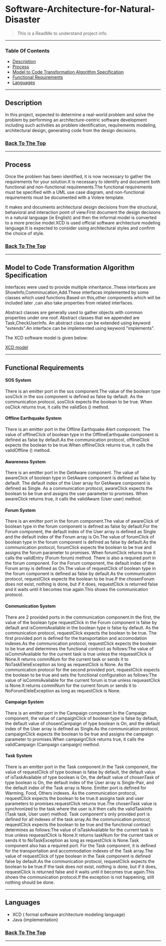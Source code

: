 # Software-Architecture-for-Natural-Disaster

>This is a ReadMe to understand project info.

---

### Table Of Contents

- [Description](#description)
- [Process](#process)
- [Model to Code Transformation Algorithm Specification](#model-to-code-transformation-algorithm-specification)
- [Functional Requirements](#functional-requirements)
- [Languages](#languages)

---

## Description

In this project,  expected to determine a real-world problem and solve the problem by performing an architecture-centric software development including such activities as problem identification, requirements modeling, architectural design, generating code from the design decisions.



### [Back To The Top](#Software-Architecture-for-Natural-Disaster)

---

## Process

Once the problem has been identified, it is now necessary to gather the requirements for your solution.It is necessary to identify and document both functional and non-functional requirements.The functional requirements must be specified with a UML use case diagram, and non-functional requirements must be documented with a Volere template.

It makes and documents architectural design decisions from the structural, behavioral and interaction point of view.First document the design decisions in a natural language (ie English) and then the informal model is converted to a more precise model.XCD is used official software architecture modeling language.It is expected to consider using architectural styles and confirm the choice of style.



### [Back To The Top](#Software-Architecture-for-Natural-Disaster)

---

## Model to Code Transformation Algorithm Specification 

Interfaces were used to provide multiple inheritance..These interfaces are ShowInfo,Comminucation,Add.These interfaces implemented by some classes which used functions.Based on this,other components which will be included later ,can also take properties from related interfaces.

Abstract classes are generally used to gather objects with common properties under one roof. Abstract classes that we appended are Task,CheckUserInfo. An abstract class can be extended using keyword "extends".An interface can be implemented using keyword "implements".

The XCD software model is given below:

[XCD model](Software%20Architect%20Model%20with%20XCD.txt)

---
## Functional Requirements

#### SOS System
There is an emitter port in the sos component.The value of the boolean type sosClick in the sos component is defined as false by default. As the communication protocol, sosClick expects the boolean to be true. When osClick returns true, it calls the validSos () method.

#### Offline Earthquake System
There is an emitter port in the Offline Earthquake Alert component. The value of offlineClick of boolean type in the OfflineEarthquake component is defined as false by default.As the communication protocol, offlineClick expects the boolean to be true.When offlineClick returns true, it calls the validOffline () method.

#### Awareness System
There is an emitter port in the GetAware component. The value of awareClick of boolean type in GetAware component is defined as false by default. The default index of the User array for GetAware component is defined as Single. As a communication protocol, awareClick expects the boolean to be true and assigns the user parameter to promises. When awareClick returns true, it calls the validAware (User user) method.

#### Forum System
There is an emitter port in the forum component.The value of awareClick of boolean type in the forum component is defined as false by default.For the Forum component, the default index of the User array is defined as Single and the default index of the Forum array is On.The value of forumClick of boolean type in the forum component is defined as false by default.As the communication protocol, forumClick expects the boolean to be true and assigns the forum parameter to promises. When forumClick returns true it calls the validEntry (Forum forum) method.
There is also a required port in the forum component. For the Forum component, the default index of the Forum array is defined as On.The value of requestClick of boolean type in the forum component is defined as false by default.As the communication protocol, requestClick expects the boolean to be true.If the chosenForum does not exist, nothing is done, but if it does, requestClick is returned false and it waits until it becomes true again.This shows the communication protocol.

#### Communication System
There are 2 provided ports in the communication component.In the first, the value of the boolean type requestClick in the Forum component is false by default and isCommiAvailable in the boolean type is false by default. As the communication protocol, requestClick expects the boolean to be true.
The first provided port is defined for the transportation and accomodation indexes.As the communication protocol, requestClick expects the boolean to be true and determines the functional contruct as follows:The value of isCommiAvailable for the current task is true unless the requeastClick is None.It returns commiNum for the current task or sends it to NoTaskEleleException as long as requestClick is None.
As the communication protocol for the second provided port, requestClick expects the boolean to be true and sets the functional configuration as follows:The value of isCommiAvailable for the current forum is true unless requeastClick is None.It returns commiNum for the current forum or sends it to NoForumEleleException as long as requestClick is None.

#### Campaign System
There is an emitter port in the Campaign component.In the Campaign component, the value of campaignClick of boolean type is false by default, the default value of chosenCampaign of type boolean is On, and the default index of the User array is defined as Single.As the communication protocol, campaignClick expects the boolean to be true and assigns the campaign parameter to promises.When campaignClick returns true, it calls the validCampaign (Campaign campaign) method.

#### Task System
There is an emitter port in the Task component.In the Task component, the value of requestClick of type boolean is false by default, the default value of isTaskAvailable of type boolean is On, the default value of chosenTask of type boolean is On, the default index of the User array is Single-Pair, and the default index of the Task array is None.
Emitter port is defined for Warming, Food, Others indexes. As the communication protocol, requestClick expects the boolean to be true.It assigns task and user parameters to promises.requestClick returns true.The chosenTask value is synchronized to the task where the user is.It then calls the validTaskInfo (Task task, User user) method.
Task component's only provided port is defined for all indexes of the task array.As the communication protocol, requestClick expects the boolean to be true and the functional contract determines as follows:The value of isTaskAvailable for the current task is true unless requeastClick is None.It returns taskNum for the current task or sends it to NoTaskException as long as requestClick is None.Task component also has a required port.
For the Task component, it is defined for the transportation and accommodation indexes of the Task array.The value of requestClick of type boolean in the Task component is defined false by default.As the communication protocol, requestClick expects the boolean to be true.If the task does not exist, nothing is done, but if it does, requestClick is returned false and it waits until it becomes true again.This shows the communication protocol.If the exception is not happening, still nothing should be done.



---

## Languages

- XCD ( formal software architecture modeling language)
- Java (implementation)


### [Back To The Top](#Software-Architecture-for-Natural-Disaster)

---



